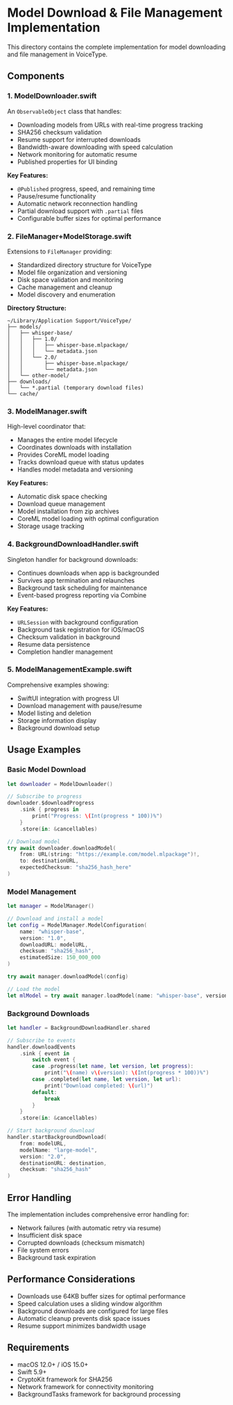 # Model Download & File Management Implementation

This directory contains the complete implementation for model downloading and file management in VoiceType.

## Components

### 1. ModelDownloader.swift
An `ObservableObject` class that handles:
- Downloading models from URLs with real-time progress tracking
- SHA256 checksum validation
- Resume support for interrupted downloads
- Bandwidth-aware downloading with speed calculation
- Network monitoring for automatic resume
- Published properties for UI binding

**Key Features:**
- `@Published` progress, speed, and remaining time
- Pause/resume functionality
- Automatic network reconnection handling
- Partial download support with `.partial` files
- Configurable buffer sizes for optimal performance

### 2. FileManager+ModelStorage.swift
Extensions to `FileManager` providing:
- Standardized directory structure for VoiceType
- Model file organization and versioning
- Disk space validation and monitoring
- Cache management and cleanup
- Model discovery and enumeration

**Directory Structure:**
```
~/Library/Application Support/VoiceType/
├── models/
│   ├── whisper-base/
│   │   ├── 1.0/
│   │   │   ├── whisper-base.mlpackage/
│   │   │   └── metadata.json
│   │   └── 2.0/
│   │       ├── whisper-base.mlpackage/
│   │       └── metadata.json
│   └── other-model/
├── downloads/
│   └── *.partial (temporary download files)
└── cache/
```

### 3. ModelManager.swift
High-level coordinator that:
- Manages the entire model lifecycle
- Coordinates downloads with installation
- Provides CoreML model loading
- Tracks download queue with status updates
- Handles model metadata and versioning

**Key Features:**
- Automatic disk space checking
- Download queue management
- Model installation from zip archives
- CoreML model loading with optimal configuration
- Storage usage tracking

### 4. BackgroundDownloadHandler.swift
Singleton handler for background downloads:
- Continues downloads when app is backgrounded
- Survives app termination and relaunches
- Background task scheduling for maintenance
- Event-based progress reporting via Combine

**Key Features:**
- `URLSession` with background configuration
- Background task registration for iOS/macOS
- Checksum validation in background
- Resume data persistence
- Completion handler management

### 5. ModelManagementExample.swift
Comprehensive examples showing:
- SwiftUI integration with progress UI
- Download management with pause/resume
- Model listing and deletion
- Storage information display
- Background download setup

## Usage Examples

### Basic Model Download
```swift
let downloader = ModelDownloader()

// Subscribe to progress
downloader.$downloadProgress
    .sink { progress in
        print("Progress: \(Int(progress * 100))%")
    }
    .store(in: &cancellables)

// Download model
try await downloader.downloadModel(
    from: URL(string: "https://example.com/model.mlpackage")!,
    to: destinationURL,
    expectedChecksum: "sha256_hash_here"
)
```

### Model Management
```swift
let manager = ModelManager()

// Download and install a model
let config = ModelManager.ModelConfiguration(
    name: "whisper-base",
    version: "1.0",
    downloadURL: modelURL,
    checksum: "sha256_hash",
    estimatedSize: 150_000_000
)

try await manager.downloadModel(config)

// Load the model
let mlModel = try await manager.loadModel(name: "whisper-base", version: "1.0")
```

### Background Downloads
```swift
let handler = BackgroundDownloadHandler.shared

// Subscribe to events
handler.downloadEvents
    .sink { event in
        switch event {
        case .progress(let name, let version, let progress):
            print("\(name) v\(version): \(Int(progress * 100))%")
        case .completed(let name, let version, let url):
            print("Download completed: \(url)")
        default:
            break
        }
    }
    .store(in: &cancellables)

// Start background download
handler.startBackgroundDownload(
    from: modelURL,
    modelName: "large-model",
    version: "2.0",
    destinationURL: destination,
    checksum: "sha256_hash"
)
```

## Error Handling

The implementation includes comprehensive error handling for:
- Network failures (with automatic retry via resume)
- Insufficient disk space
- Corrupted downloads (checksum mismatch)
- File system errors
- Background task expiration

## Performance Considerations

- Downloads use 64KB buffer sizes for optimal performance
- Speed calculation uses a sliding window algorithm
- Background downloads are configured for large files
- Automatic cleanup prevents disk space issues
- Resume support minimizes bandwidth usage

## Requirements

- macOS 12.0+ / iOS 15.0+
- Swift 5.9+
- CryptoKit framework for SHA256
- Network framework for connectivity monitoring
- BackgroundTasks framework for background processing